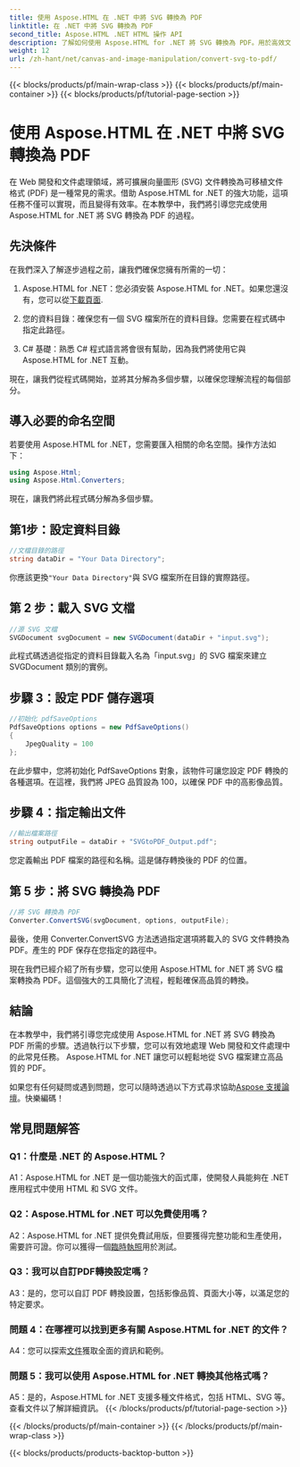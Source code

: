 ```yaml
---
title: 使用 Aspose.HTML 在 .NET 中將 SVG 轉換為 PDF
linktitle: 在 .NET 中將 SVG 轉換為 PDF
second_title: Aspose.HTML .NET HTML 操作 API
description: 了解如何使用 Aspose.HTML for .NET 將 SVG 轉換為 PDF。用於高效文件處理的高品質分步教程。
weight: 12
url: /zh-hant/net/canvas-and-image-manipulation/convert-svg-to-pdf/
---
```


{{< blocks/products/pf/main-wrap-class >}}
{{< blocks/products/pf/main-container >}}
{{< blocks/products/pf/tutorial-page-section >}}

# 使用 Aspose.HTML 在 .NET 中將 SVG 轉換為 PDF


在 Web 開發和文件處理領域，將可擴展向量圖形 (SVG) 文件轉換為可移植文件格式 (PDF) 是一種常見的需求。借助 Aspose.HTML for .NET 的強大功能，這項任務不僅可以實現，而且變得有效率。在本教學中，我們將引導您完成使用 Aspose.HTML for .NET 將 SVG 轉換為 PDF 的過程。 

## 先決條件

在我們深入了解逐步過程之前，讓我們確保您擁有所需的一切：

1.  Aspose.HTML for .NET：您必須安裝 Aspose.HTML for .NET。如果您還沒有，您可以從[下載頁面](https://releases.aspose.com/html/net/).

2. 您的資料目錄：確保您有一個 SVG 檔案所在的資料目錄。您需要在程式碼中指定此路徑。

3. C# 基礎：熟悉 C# 程式語言將會很有幫助，因為我們將使用它與 Aspose.HTML for .NET 互動。

現在，讓我們從程式碼開始，並將其分解為多個步驟，以確保您理解流程的每個部分。

## 導入必要的命名空間

若要使用 Aspose.HTML for .NET，您需要匯入相關的命名空間。操作方法如下：

```csharp
using Aspose.Html;
using Aspose.Html.Converters;
```

現在，讓我們將此程式碼分解為多個步驟。

## 第1步：設定資料目錄
```csharp
//文檔目錄的路徑
string dataDir = "Your Data Directory";
```
你應該更換`"Your Data Directory"`與 SVG 檔案所在目錄的實際路徑。

## 第 2 步：載入 SVG 文檔
```csharp
//源 SVG 文檔
SVGDocument svgDocument = new SVGDocument(dataDir + "input.svg");
```
此程式碼透過從指定的資料目錄載入名為「input.svg」的 SVG 檔案來建立 SVGDocument 類別的實例。

## 步驟 3：設定 PDF 儲存選項
```csharp
//初始化 pdfSaveOptions
PdfSaveOptions options = new PdfSaveOptions()
{
	JpegQuality = 100
};
```
在此步驟中，您將初始化 PdfSaveOptions 對象，該物件可讓您設定 PDF 轉換的各種選項。在這裡，我們將 JPEG 品質設為 100，以確保 PDF 中的高影像品質。

## 步驟 4：指定輸出文件
```csharp
//輸出檔案路徑
string outputFile = dataDir + "SVGtoPDF_Output.pdf";
```
您定義輸出 PDF 檔案的路徑和名稱。這是儲存轉換後的 PDF 的位置。

## 第 5 步：將 SVG 轉換為 PDF
```csharp
//將 SVG 轉換為 PDF
Converter.ConvertSVG(svgDocument, options, outputFile);
```
最後，使用 Converter.ConvertSVG 方法透過指定選項將載入的 SVG 文件轉換為 PDF。產生的 PDF 保存在您指定的路徑中。

現在我們已經介紹了所有步驟，您可以使用 Aspose.HTML for .NET 將 SVG 檔案轉換為 PDF。這個強大的工具簡化了流程，輕鬆確保高品質的轉換。

## 結論

在本教學中，我們將引導您完成使用 Aspose.HTML for .NET 將 SVG 轉換為 PDF 所需的步驟。透過執行以下步驟，您可以有效地處理 Web 開發和文件處理中的此常見任務。 Aspose.HTML for .NET 讓您可以輕鬆地從 SVG 檔案建立高品質的 PDF。

如果您有任何疑問或遇到問題，您可以隨時透過以下方式尋求協助[Aspose 支援論壇](https://forum.aspose.com/)。快樂編碼！

## 常見問題解答

### Q1：什麼是 .NET 的 Aspose.HTML？

A1：Aspose.HTML for .NET 是一個功能強大的函式庫，使開發人員能夠在 .NET 應用程式中使用 HTML 和 SVG 文件。

### Q2：Aspose.HTML for .NET 可以免費使用嗎？

 A2：Aspose.HTML for .NET 提供免費試用版，但要獲得完整功能和生產使用，需要許可證。你可以獲得一個[臨時執照](https://purchase.aspose.com/temporary-license/)用於測試。

### Q3：我可以自訂PDF轉換設定嗎？

A3：是的，您可以自訂 PDF 轉換設置，包括影像品質、頁面大小等，以滿足您的特定要求。

### 問題 4：在哪裡可以找到更多有關 Aspose.HTML for .NET 的文件？

 A4：您可以探索[文件](https://reference.aspose.com/html/net/)獲取全面的資訊和範例。

### 問題 5：我可以使用 Aspose.HTML for .NET 轉換其他格式嗎？

A5：是的，Aspose.HTML for .NET 支援多種文件格式，包括 HTML、SVG 等。查看文件以了解詳細資訊。
{{< /blocks/products/pf/tutorial-page-section >}}

{{< /blocks/products/pf/main-container >}}
{{< /blocks/products/pf/main-wrap-class >}}

{{< blocks/products/products-backtop-button >}}
